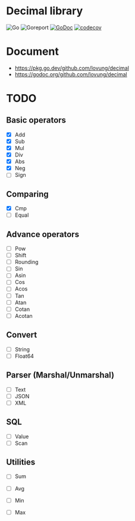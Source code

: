 # Decimal library

![Go](https://github.com/lovung/decimal/workflows/Go/badge.svg)
![Goreport](https://goreportcard.com/badge/github.com/lovung/decimal)
[![GoDoc](https://godoc.org/github.com/lovung/decimal?status.svg)](https://godoc.org/github.com/lovung/decimal)
[![codecov](https://codecov.io/gh/lovung/decimal/branch/main/graph/badge.svg?token=gahFHCRGYn)](https://codecov.io/gh/lovung/decimal)

# Document

- https://pkg.go.dev/github.com/lovung/decimal
- https://godoc.org/github.com/lovung/decimal

# TODO

## Basic operators
- [x] Add
- [x] Sub
- [x] Mul
- [x] Div
- [x] Abs
- [x] Neg
- [ ] Sign

## Comparing
- [x] Cmp
- [ ] Equal

## Advance operators
- [ ] Pow
- [ ] Shift
- [ ] Rounding
- [ ] Sin
- [ ] Asin
- [ ] Cos
- [ ] Acos
- [ ] Tan
- [ ] Atan
- [ ] Cotan
- [ ] Acotan

## Convert
- [ ] String
- [ ] Float64

## Parser (Marshal/Unmarshal)
- [ ] Text
- [ ] JSON
- [ ] XML

## SQL
- [ ] Value
- [ ] Scan

## Utilities
- [ ] Sum
- [ ] Avg
- [ ] Min
- [ ] Max

